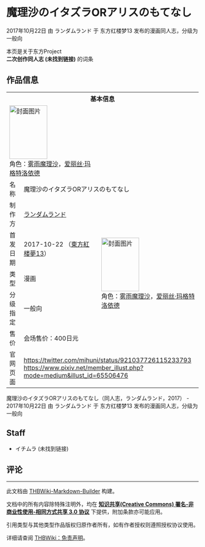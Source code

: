 # 魔理沙のイタズラORアリスのもてなし

<!-- source html: G:\repos\THBWiki-Markdown-Builder\THBWikiMarkdown\Temp\main\9\95\ns0%3A%E9%AD%94%E7%90%86%E6%B2%99%E3%81%AE%E3%82%A4%E3%82%BF%E3%82%BA%E3%83%A9OR%E3%82%A2%E3%83%AA%E3%82%B9%E3%81%AE%E3%82%82%E3%81%A6%E3%81%AA%E3%81%97.html -->

2017年10月22日 由 ランダムランド 于 东方红楼梦13 发布的漫画同人志，分级为 一般向

本页是关于东方Project  
 **二次创作同人志 (未找到链接)** 的词条

## 作品信息

<table><tbody><tr><th colspan="3">基本信息</th></tr><tr><td class="cover-artwork-mobile" colspan="2"><a href="./文件-魔理沙のイタズラORアリスのもてなし封面.jpg.md" class="image" title="封面图片"><img alt="封面图片" src="https://upload.thwiki.cc/thumb/3/3f/%E9%AD%94%E7%90%86%E6%B2%99%E3%81%AE%E3%82%A4%E3%82%BF%E3%82%BA%E3%83%A9OR%E3%82%A2%E3%83%AA%E3%82%B9%E3%81%AE%E3%82%82%E3%81%A6%E3%81%AA%E3%81%97%E5%B0%81%E9%9D%A2.jpg/99px-%E9%AD%94%E7%90%86%E6%B2%99%E3%81%AE%E3%82%A4%E3%82%BF%E3%82%BA%E3%83%A9OR%E3%82%A2%E3%83%AA%E3%82%B9%E3%81%AE%E3%82%82%E3%81%A6%E3%81%AA%E3%81%97%E5%B0%81%E9%9D%A2.jpg" decoding="async" loading="lazy" width="99" height="140" srcset="https://upload.thwiki.cc/thumb/3/3f/%E9%AD%94%E7%90%86%E6%B2%99%E3%81%AE%E3%82%A4%E3%82%BF%E3%82%BA%E3%83%A9OR%E3%82%A2%E3%83%AA%E3%82%B9%E3%81%AE%E3%82%82%E3%81%A6%E3%81%AA%E3%81%97%E5%B0%81%E9%9D%A2.jpg/149px-%E9%AD%94%E7%90%86%E6%B2%99%E3%81%AE%E3%82%A4%E3%82%BF%E3%82%BA%E3%83%A9OR%E3%82%A2%E3%83%AA%E3%82%B9%E3%81%AE%E3%82%82%E3%81%A6%E3%81%AA%E3%81%97%E5%B0%81%E9%9D%A2.jpg 1.5x, https://upload.thwiki.cc/thumb/3/3f/%E9%AD%94%E7%90%86%E6%B2%99%E3%81%AE%E3%82%A4%E3%82%BF%E3%82%BA%E3%83%A9OR%E3%82%A2%E3%83%AA%E3%82%B9%E3%81%AE%E3%82%82%E3%81%A6%E3%81%AA%E3%81%97%E5%B0%81%E9%9D%A2.jpg/199px-%E9%AD%94%E7%90%86%E6%B2%99%E3%81%AE%E3%82%A4%E3%82%BF%E3%82%BA%E3%83%A9OR%E3%82%A2%E3%83%AA%E3%82%B9%E3%81%AE%E3%82%82%E3%81%A6%E3%81%AA%E3%81%97%E5%B0%81%E9%9D%A2.jpg 2x" data-file-width="503" data-file-height="709"></a><div class="cover-char">角色：<a href="./雾雨魔理沙.md" title="雾雨魔理沙">雾雨魔理沙</a>，<a href="./爱丽丝·玛格特洛依德.md" title="爱丽丝·玛格特洛依德">爱丽丝·玛格特洛依德</a></div></td>
</tr><tr><td class="label">名称</td><td colspan="2"> 魔理沙のイタズラORアリスのもてなし </td></tr><tr><td class="label">制作方</td><td><a href="./ランダムランド.md" title="ランダムランド">ランダムランド</a></td><td class="cover-artwork" rowspan="5" style="min-width:140px;"><a href="./文件-魔理沙のイタズラORアリスのもてなし封面.jpg.md" class="image" title="封面图片"><img alt="封面图片" src="https://upload.thwiki.cc/thumb/3/3f/%E9%AD%94%E7%90%86%E6%B2%99%E3%81%AE%E3%82%A4%E3%82%BF%E3%82%BA%E3%83%A9OR%E3%82%A2%E3%83%AA%E3%82%B9%E3%81%AE%E3%82%82%E3%81%A6%E3%81%AA%E3%81%97%E5%B0%81%E9%9D%A2.jpg/99px-%E9%AD%94%E7%90%86%E6%B2%99%E3%81%AE%E3%82%A4%E3%82%BF%E3%82%BA%E3%83%A9OR%E3%82%A2%E3%83%AA%E3%82%B9%E3%81%AE%E3%82%82%E3%81%A6%E3%81%AA%E3%81%97%E5%B0%81%E9%9D%A2.jpg" decoding="async" loading="lazy" width="99" height="140" srcset="https://upload.thwiki.cc/thumb/3/3f/%E9%AD%94%E7%90%86%E6%B2%99%E3%81%AE%E3%82%A4%E3%82%BF%E3%82%BA%E3%83%A9OR%E3%82%A2%E3%83%AA%E3%82%B9%E3%81%AE%E3%82%82%E3%81%A6%E3%81%AA%E3%81%97%E5%B0%81%E9%9D%A2.jpg/149px-%E9%AD%94%E7%90%86%E6%B2%99%E3%81%AE%E3%82%A4%E3%82%BF%E3%82%BA%E3%83%A9OR%E3%82%A2%E3%83%AA%E3%82%B9%E3%81%AE%E3%82%82%E3%81%A6%E3%81%AA%E3%81%97%E5%B0%81%E9%9D%A2.jpg 1.5x, https://upload.thwiki.cc/thumb/3/3f/%E9%AD%94%E7%90%86%E6%B2%99%E3%81%AE%E3%82%A4%E3%82%BF%E3%82%BA%E3%83%A9OR%E3%82%A2%E3%83%AA%E3%82%B9%E3%81%AE%E3%82%82%E3%81%A6%E3%81%AA%E3%81%97%E5%B0%81%E9%9D%A2.jpg/199px-%E9%AD%94%E7%90%86%E6%B2%99%E3%81%AE%E3%82%A4%E3%82%BF%E3%82%BA%E3%83%A9OR%E3%82%A2%E3%83%AA%E3%82%B9%E3%81%AE%E3%82%82%E3%81%A6%E3%81%AA%E3%81%97%E5%B0%81%E9%9D%A2.jpg 2x" data-file-width="503" data-file-height="709"></a><div class="cover-char">角色：<a href="./雾雨魔理沙.md" title="雾雨魔理沙">雾雨魔理沙</a>，<a href="./爱丽丝·玛格特洛依德.md" title="爱丽丝·玛格特洛依德">爱丽丝·玛格特洛依德</a></div></td>
</tr><tr><td class="label">首发日期</td><td>2017-10-22&#160;（<a href="/展会作品列表?e=%E4%B8%9C%E6%96%B9%E7%BA%A2%E6%A5%BC%E6%A2%A6%2313">東方紅楼夢13</a>）</td></tr><tr><td class="label">类型</td><td>漫画</td></tr><tr><td class="label">分级指定</td><td>一般向</td></tr><tr><td class="label">售价</td><td>会场售价：400日元</td></tr>
<tr><td class="label">官网页面</td><td colspan="2"><a rel="nofollow" class="external free" href="https://twitter.com/mihuni/status/921037726115233793">https://twitter.com/mihuni/status/921037726115233793</a><br><a rel="nofollow" class="external free" href="https://www.pixiv.net/member_illust.php?mode=medium&amp;illust_id=65506476">https://www.pixiv.net/member_illust.php?mode=medium&amp;illust_id=65506476</a></td></tr></tbody></table>

魔理沙のイタズラORアリスのもてなし（同人志，ランダムランド，2017） - 2017年10月22日 由 ランダムランド 于 东方红楼梦13 发布的漫画同人志，分级为 一般向

## Staff
- イチムラ (未找到链接)


## 评论




---

此文档由 [THBWiki-Markdown-Builder](https://github.com/Delsin-Yu/THBWiki-Markdown-Builder) 构建。

文档中的所有内容除特殊注明外，均在 [**知识共享(Creative Commons) 署名-非商业性使用-相同方式共享 3.0 协议**](https://creativecommons.org/licenses/by-sa/3.0/deed.zh-hans) 下提供，附加条款亦可能应用。

引用类型与其他类型作品版权归原作者所有，如有作者授权则遵照授权协议使用。

详细请查阅 [THBWiki：免责声明](https://thbwiki.cc/THBWiki:%E5%85%8D%E8%B4%A3%E5%A3%B0%E6%98%8E)。

